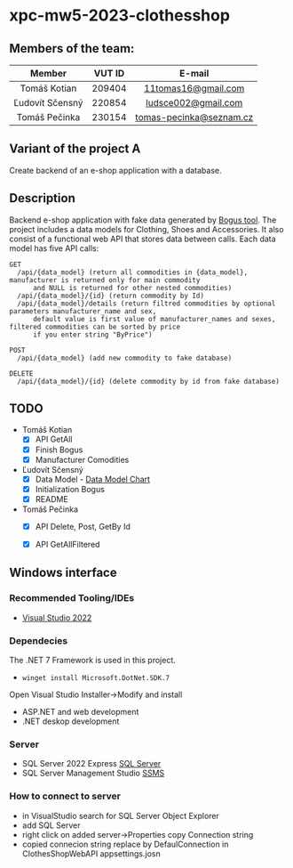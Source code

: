 # xpc-mw5-2023-clothesshop
## Members of the team:
| Member          | VUT ID    | E-mail                  |
|:---------------:|:---------:|:-----------------------:|
| Tomáš Kotian    |  209404   | 11tomas16@gmail.com     |
| Ľudovít Sčensný |  220854   | ludsce002@gmail.com     |
| Tomáš Pečinka   |  230154   | tomas-pecinka@seznam.cz |

## Variant of the project A
Create backend of an e-shop application with a database.
## Description
Backend e-shop application with fake data generated by [Bogus tool](https://github.com/bchavez/Bogus). The project includes a data models for Clothing, Shoes and Accessories. It also consist of a functional web API that stores data between calls. Each data model has five API calls:

    GET 
      /api/{data_model} (return all commodities in {data_model}, manufacturer is returned only for main commodity
          and NULL is returned for other nested commodities)
      /api/{data_model}/{id} (return commodity by Id)
      /api/{data_model}/details (return filtred commodities by optional parameters manufacturer_name and sex,
          default value is first value of manufacturer_names and sexes, filtered commodities can be sorted by price
          if you enter string "ByPrice")

    POST
      /api/{data_model} (add new commodity to fake database)
      
    DELETE
      /api/{data_model}/{id} (delete commodity by id from fake database)


## TODO
- Tomáš Kotian
  - [x] API GetAll
  - [x] Finish Bogus
  - [x] Manufacturer Comodities
- Ľudovít Sčensný
  - [x] Data Model - [Data Model Chart](https://viewer.diagrams.net/index.html?tags=%7B%7D&highlight=0000ff&edit=_blank&layers=1&nav=1&title=E-shop%20oble%C4%8Denie#R7Vxbd9o4EP41PJLjC9dHcEigS3azpd2keelRsTBqjEVtkYT%2B%2Bh3ZksFIEGeDYLvrnJBYY%2Fk236e5aGRqrrd4uY7Rcn5DfRzWHMt%2FqbmXNcdp2O0m%2FOOStZB0u91MEsTEz2T2RjAhP7EQWkK6Ij5OCh0ZpSEjy6JwSqMIT1lBhuKYPhe7zWhYvOoSBVgRTKYoVKV3xGfzTNpx2hv5EJNgLq9st8TzLZDsLJ4kmSOfPm%2BJ3EHN9WJKWba1ePFwyLUn9ZIdd7Vnb35jMY5YmQOSx%2BHDz3Xn5VvQfSL1r4PBNPHrTnaWJxSuxAOPIobjGZrimufUenBKa%2BSFlM0BBLiA2%2BOCQcQIW4vHYmupq%2BSZLEIUQas%2FoxGbiD1wVH86J6E%2FRmu64veaMDR9lK3%2BnMbkJ%2FRHIeyyQQC7Yyao4LQKPSb8SHHOGCfQ51YqwN4R3aCXQscxSpi8GxqGaJmQb%2Bn98QMXKA5I1KeM0YXoNCNh6NGQxunDuX4Td%2FxGencxfcRbezrON7fFb1NFRID0hGOGX7ZEAqFrTBeYxaBJS%2Byt2w1Bl7UUtDpC8rzhn90VsvkW91zQVcZ7wfkgP%2F2GFrAhmKFnCe7%2F6X8JB7PJ1ajdG9197Pwxiuq2whJQAokCkP2OFlghAjwsO6ipfbpFIQkikIV4xk%2FA9UZgLPaEmNElP%2B0STeHi47TPZWMj%2BSh0wUUUjp2F6XibE9%2FHEecBZYihbzkpl5RELNVVsw%2B%2FoFLPumjWmnBLHrTtTRt%2BefeYeTSCp0IkBRgDo54xZ5UG%2BoPD7XU%2BCPglpK9hbwx61UDk0I8W3HZW2JvCvumcGXt3P%2FaXOJnGZMkIjSoGGGNAu3M6BmjvWGUAaBUxEN3GZFoNfnPQ21bjzKO%2FsRf7u%2BzyFfjGwHdLhnzGwG8q4K%2F40zvWhFEIwCvojUHfPGHEd9O7%2BsF8OhuOrUHXWT%2FcDSO33lagv4YcHCQ3KFpBYshWMY5HfsUBcxzonDDy0%2Fv9jkKCbfRF%2Fu9e7bBiHyd%2BWYSPMQdwpETQKhkLuo4hu6BSQtiFj%2FiJ4OfKIphEv3HugKCloJ%2FBvm0KMkllBAzOBpUNDjqmHENX4QGOVgseGMIjOFat3V9FJOHbXjoJDoCkWzOcbrcvK3qYo0e3bM5oih4Nu5wTiGhWJdhSnRD9sjQwBarrlAwGG4Ysv63O%2Fk9DlCQ7sZ%2BsCZ2rRrRvGJ6ldmS0RtRo7paIcskWR1xHw5E8uzw%2BSw4UCqoa0R4LcXi8vadIpEXfXH1QnSusKgWn5YCmWHRiDqhThjkHxjSgFfjmwNfUiU4MvpoeirTgj5iAc8wyg8lvoCzvAf7cjg9kAhUj3s8IXfnoxJRQ55FHgF2Ip5kraIVcAR5dLKhPGMGJDBhbQaYZa2tflTQapIqm2HRiqqhTizLDKEwyVbmF8dwizyzz3MLtaqYe27rcwjKWgaqTTnk1EsV7jUPlR%2FYOtHetP9OBb2792YG88hNhYZVYGkRftwLttOhXS9DOzQHdGjRTHPh%2BT56evnYe%2FpovBj9G9fqX6fCu3lXQxX6ApXMHlcwhu4xQONhIQdGryMe%2BUPOmz5hyAFPP%2Bh0zthZOHq0Y5e6cLWQIgF8Iu9%2Fa%2FsJPBVBkrUvpwdPGWjYieNz77UZ2lNOU7c1xaUseuNdvJ3QVT%2FEBOIXOwQsGuAzsXHMHQY9xiBh5woXbODqk8uWOXwnTCwsymgKutuW%2BAmzausUxAbXh%2BC1oH1yV8Trc9rHhTg%2FtxTFab3UQ5mtz5luahWXCsKjz1G5jhzvZKTdMyu%2FtHeRSJyM9kU2kL7KAnd7NJ%2FIXXLzspRdNVnqqVON%2F9KpLx97lR0ezzKFlNVVn0zblbDSzmGIiy0MMBzReSw5lU1ofACPMkqzG7VEkNz9gFInNyZzEUjx53GwPKVAMi8YlAJfIxi2KZKdPYNuqmTIt4Q4P%2FvdkOFrKHaO%2Bqr1lR7VXckkFDOWMboJt9xPQGP%2FcwGcMn%2FtqHtUsOzSFVT07jBkkdW5MerPJnG78U%2BXKzvrWZquMK2vamrzJnCvbu1RLurKUQJll6VOa%2B6gIo0fMp9W8MQzgVHYVkqsQRr%2FjfeKjL3V%2F3gRFPgqlN8PBfIgxNCuD9AaDdIwJOS2tzLmrvRESH%2FsZpdr9zy7kVZdu84L%2FfG7wBvypqGGSGhpfpaeGKYuTG85dX5V6ot50CjEu%2BITKaf0rnFbDsv%2Bpz5JMOz6D1Nn%2BHZ%2B1xaLMc12HMH45dfooSP%2FhMPVkdygMs8xssooCTsO015CnaJUdKm%2BH3kCsM7go7ZsqOjOUGhjwTsuL1LioJYMti%2FI8JwxPliidjHuO0bI4j3iMgLEtlSQHn6Ors7YcTaph20cYfVq9qcWWAQw%2Btb76HlUdBKx8mboYbmtWMLRsjepapjSnxkSF3N0rREfZXFExBt8WFUxceqh8nUIupgLuuC89rl%2FxHT16Y%2FYfMk0H%2BVreMjVVnmiz%2BaYhnqgp2ebrlqp1LUbXtTR3gh3t1yo1dMGOY8pNWQobguyNyupdyvJGoFuaCgeWtOhwN%2FaCvaPivh2fXPbGZw5OGu2LndFSPjpx26Z8rCa7TO2lbnloeX0VbKJbnnY5iKZjFtc1plA13ssLpW9JwF%2FR8JmKi05R3ZDd6hYydnWJSe4a3qByaG6%2ByjErZW%2B%2BEdMd%2FA0%3D)
  - [x] Initialization Bogus
  - [x] README 
- Tomáš Pečinka
  - [x] API Delete, Post, GetBy Id
  - [x] API GetAllFiltered


## Windows interface
### Recommended Tooling/IDEs
- [Visual Studio 2022](https://visualstudio.microsoft.com/cs/vs/)

### Dependecies
The .NET 7 Framework is used in this project.
-     winget install Microsoft.DotNet.SDK.7
Open Visual Studio Installer->Modify and install  
  - ASP.NET and web development
  - .NET deskop development
### Server
- SQL Server 2022 Express
 [SQL Server](https://www.microsoft.com/en-us/sql-server/sql-server-downloads)
- SQL Server Management Studio
 [SSMS](https://learn.microsoft.com/cs-CZ/sql/ssms/download-sql-server-management-studio-ssms?view=sql-server-ver16)
 ### How to connect to server
 - in VisualStudio search for SQL Server Object Explorer 
 - add SQL Server
 - right click on added server->Properties copy Connection string
 - copied connecion string replace by DefaulConnection in ClothesShopWebAPI appsettings.josn
